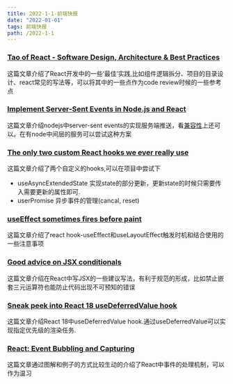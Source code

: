 ```yaml
---
title: 2022-1-1-前端快报
date: "2022-01-01"  
tags: 前端快报
path: /2022-1-1
---
```



### [Tao of React - Software Design, Architecture & Best Practices](https://alexkondov.com/tao-of-react/)  
这篇文章介绍了React开发中的一些‘最佳’实践,比如组件逻辑拆分、项目的目录设计、react常见的写法等，可以将其中的一些点作为code review时候的一些参考点

### [Implement Server-Sent Events in Node.js and React](https://blog.tericcabrel.com/implement-server-sent-event-in-node-js/)  
这篇文章介绍nodejs中server-sent events的实现服务端推送，看[兼容性](https://developer.mozilla.org/en-US/docs/Web/API/EventSource#browser_compatibility)上还可以。在有node中间层的服务可以尝试这种方案

### [The only two custom React hooks we ever really use](https://blog.molecule.dev/the-only-custom-react-hooks-we-use/)  
这篇文章介绍了两个自定义的hooks,可以在项目中尝试下
* useAsyncExtendedState  实现state的部分更新，更新state的时候只需要传入需要更新的属性即可.
* userPromise 异步事件的管理(cancal, reset)  

### [useEffect sometimes fires before paint](https://thoughtspile.github.io/2021/11/15/unintentional-layout-effect/)  
这篇文章介绍了react hook-useEffect和useLayoutEffect触发时机和结合使用的一些注意事项  

### [Good advice on JSX conditionals](https://thoughtspile.github.io/2022/01/17/jsx-conditionals/)  
这篇文章介绍在React中写JSX的一些建议写法，有利于规范的形成，比如禁止嵌套三元运算符也能防止代码出现不可预知的错误  

### [Sneak peek into React 18 useDeferredValue hook](https://blog.saeloun.com/2022/01/13/react-18-usedefferedvalue-hook)  
这篇文章介绍React 18中useDeferredValue hook.通过useDeferredValue可以实现指定优先级的渲染任务.  

### [React: Event Bubbling and Capturing](https://www.robinwieruch.de/react-event-bubbling-capturing/)  
这篇文章通过图解和例子的方式比较生动的介绍了React中事件的处理机制，可以作为温习





